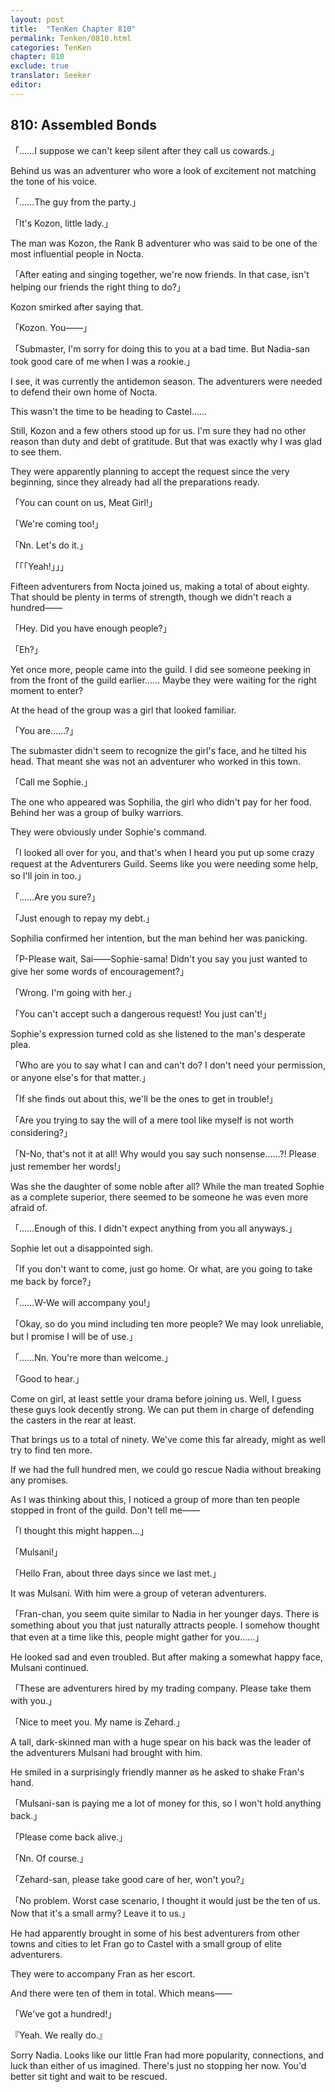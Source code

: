 ```yaml
---
layout: post
title:  "TenKen Chapter 810"
permalink: Tenken/0810.html
categories: TenKen
chapter: 810
exclude: true
translator: Seeker
editor: 
---
```

<h2>810: Assembled Bonds</h2>

「……I suppose we can't keep silent after they call us cowards.」

Behind us was an adventurer who wore a look of excitement not matching the tone of his voice.

「……The guy from the party.」

「It's Kozon, little lady.」

The man was Kozon, the Rank B adventurer who was said to be one of the most influential people in Nocta.

「After eating and singing together, we're now friends. In that case, isn't helping our friends the right thing to do?」

Kozon smirked after saying that.

「Kozon. You――」

「Submaster, I'm sorry for doing this to you at a bad time. But Nadia-san took good care of me when I was a rookie.」

I see, it was currently the antidemon season. The adventurers were needed to defend their own home of Nocta.

This wasn't the time to be heading to Castel……

Still, Kozon and a few others stood up for us. I'm sure they had no other reason than duty and debt of gratitude. But that was exactly why I was glad to see them.

They were apparently planning to accept the request since the very beginning, since they already had all the preparations ready.

「You can count on us, Meat Girl!」

「We're coming too!」

「Nn. Let's do it.」

「「「Yeah!」」」

Fifteen adventurers from Nocta joined us, making a total of about eighty. That should be plenty in terms of strength, though we didn't reach a hundred――

「Hey. Did you have enough people?」

「Eh?」

Yet once more, people came into the guild. I did see someone peeking in from the front of the guild earlier…… Maybe they were waiting for the right moment to enter?

At the head of the group was a girl that looked familiar.

「You are……?」

The submaster didn't seem to recognize the girl's face, and he tilted his head. That meant she was not an adventurer who worked in this town.

「Call me Sophie.」

The one who appeared was Sophilia, the girl who didn't pay for her food. Behind her was a group of bulky warriors.

They were obviously under Sophie's command.

「I looked all over for you, and that's when I heard you put up some crazy request at the Adventurers Guild. Seems like you were needing some help, so I'll join in too.」

「……Are you sure?」

「Just enough to repay my debt.」

Sophilia confirmed her intention, but the man behind her was panicking.

「P-Please wait, Sai――Sophie-sama! Didn't you say you just wanted to give her some words of encouragement?」

「Wrong. I'm going with her.」

「You can't accept such a dangerous request! You just can't!」

Sophie's expression turned cold as she listened to the man's desperate plea.

「Who are you to say what I can and can't do? I don't need your permission, or anyone else's for that matter.」

「If she finds out about this, we'll be the ones to get in trouble!」

「Are you trying to say the will of a mere tool like myself is not worth considering?」

「N-No, that's not it at all! Why would you say such nonsense……?! Please just remember her words!」

Was she the daughter of some noble after all? While the man treated Sophie as a complete superior, there seemed to be someone he was even more afraid of.

「……Enough of this. I didn't expect anything from you all anyways.」

Sophie let out a disappointed sigh.

「If you don't want to come, just go home. Or what, are you going to take me back by force?」

「……W-We will accompany you!」

「Okay, so do you mind including ten more people? We may look unreliable, but I promise I will be of use.」

「……Nn. You're more than welcome.」

「Good to hear.」

Come on girl, at least settle your drama before joining us. Well, I guess these guys look decently strong. We can put them in charge of defending the casters in the rear at least.

That brings us to a total of ninety. We've come this far already, might as well try to find ten more.

If we had the full hundred men, we could go rescue Nadia without breaking any promises.

As I was thinking about this, I noticed a group of more than ten people stopped in front of the guild. Don't tell me――

「I thought this might happen…」

「Mulsani!」

「Hello Fran, about three days since we last met.」

It was Mulsani. With him were a group of veteran adventurers.

「Fran-chan, you seem quite similar to Nadia in her younger days. There is something about you that just naturally attracts people. I somehow thought that even at a time like this, people might gather for you……」

He looked sad and even troubled. But after making a somewhat happy face, Mulsani continued.

「These are adventurers hired by my trading company. Please take them with you.」

「Nice to meet you. My name is Zehard.」

A tall, dark-skinned man with a huge spear on his back was the leader of the adventurers Mulsani had brought with him.

He smiled in a surprisingly friendly manner as he asked to shake Fran's hand.

「Mulsani-san is paying me a lot of money for this, so I won't hold anything back.」

「Please come back alive.」

「Nn. Of course.」

「Zehard-san, please take good care of her, won't you?」

「No problem. Worst case scenario, I thought it would just be the ten of us. Now that it's a small army? Leave it to us.」

He had apparently brought in some of his best adventurers from other towns and cities to let Fran go to Castel with a small group of elite adventurers.

They were to accompany Fran as her escort.

And there were ten of them in total. Which means――

「We've got a hundred!」

『Yeah. We really do.』

Sorry Nadia. Looks like our little Fran had more popularity, connections, and luck than either of us imagined. There's just no stopping her now. You'd better sit tight and wait to be rescued.



